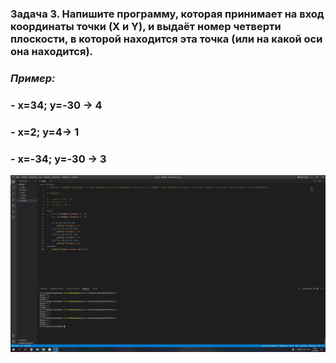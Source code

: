 ### Задача 3. Напишите программу, которая принимает на вход координаты точки (X и Y), и выдаёт номер четверти плоскости, в которой находится эта точка (или на какой оси она находится).

### *Пример:*

### - x=34; y=-30 -> 4
### - x=2; y=4-> 1
### - x=-34; y=-30 -> 3

![Задание 3](task3.jpg)